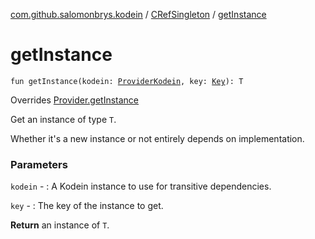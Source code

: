 [com.github.salomonbrys.kodein](../index.md) / [CRefSingleton](index.md) / [getInstance](.)

# getInstance

`fun getInstance(kodein: `[`ProviderKodein`](../-provider-kodein/index.md)`, key: `[`Key`](../-kodein/-key/index.md)`): T`

Overrides [Provider.getInstance](../-provider/get-instance.md)

Get an instance of type `T`.

Whether it's a new instance or not entirely depends on implementation.

### Parameters

`kodein` - : A Kodein instance to use for transitive dependencies.

`key` - : The key of the instance to get.

**Return**
an instance of `T`.

